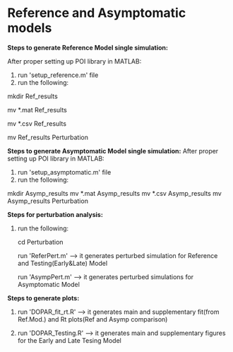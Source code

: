 # Reference and Asymptomatic models

**Steps to generate Reference Model single simulation:**

After proper setting up POI library in MATLAB:
1) run 'setup_reference.m' file
2) run the following:

  mkdir Ref_results
  
  mv *.mat Ref_results
  
  mv *.csv Ref_results
  
  mv Ref_results Perturbation

**Steps to generate Asymptomatic Model single simulation:**
After proper setting up POI library in MATLAB:
1) run 'setup_asymptomatic.m' file
2) run the following:

  mkdir Asymp_results
  mv *.mat Asymp_results
  mv *.csv Asymp_results
  mv Asymp_results Perturbation

**Steps for perturbation analysis:**
1) run the following:

    cd Perturbation
    
    run 'ReferPert.m' --> it generates perturbed simulation for Reference and Testing(Early&Late) Model
    
    run 'AsympPert.m' --> it generates perturbed simulations for Asymptomatic Model

**Steps to generate plots:**
1) run 'DOPAR_fit_rt.R' --> it generates main and supplementary fit(from Ref.Mod.) and Rt plots(Ref and Asymp comparison)

2) run 'DOPAR_Testing.R' --> it generates main and supplementary figures for the Early and Late Tesing Model

